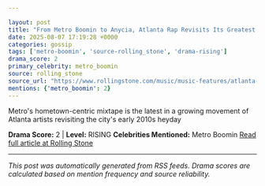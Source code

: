 ```yaml
---

layout: post
title: "From Metro Boomin to Anycia, Atlanta Rap Revisits Its Greatest Eras""
date: 2025-08-07 17:19:28 +0000
categories: gossip
tags: ['metro-boomin', 'source-rolling_stone', 'drama-rising']
drama_score: 2
primary_celebrity: metro_boomin
source: rolling_stone
source_url: "https://www.rollingstone.com/music/music-features/atlanta-rap-revisits-its-greatest-eras-1235402669/""
mentions: {'metro_boomin': 2}
---
```


Metro's hometown-centric mixtape is the latest in a growing movement of Atlanta artists revisiting the city's early 2010s heyday

**Drama Score:** 2 | **Level:** RISING **Celebrities Mentioned:** Metro Boomin [Read full article at Rolling Stone](https://www.rollingstone.com/music/music-features/atlanta-rap-revisits-its-greatest-eras-1235402669/)

---

*This post was automatically generated from RSS feeds. Drama scores are calculated based on mention frequency and source reliability.*
